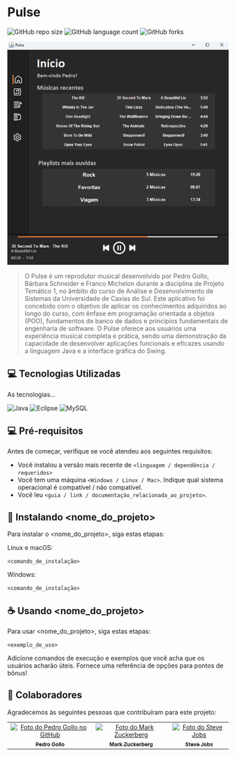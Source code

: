 # Pulse

![GitHub repo size](https://img.shields.io/github/repo-size/pbgollo/Pulse?style=for-the-badge)
![GitHub language count](https://img.shields.io/github/languages/count/pbgollo/Pulse?style=for-the-badge)
![GitHub forks](https://img.shields.io/github/forks/pbgollo/Pulse?style=for-the-badge)

<img src="imagem.png" alt="Exemplo imagem">

> O Pulse é um reprodutor musical desenvolvido por Pedro Gollo, Bárbara Schneider e Franco Michelon durante a disciplina de Projeto Temático 1, no âmbito do curso de Análise e Desenvolvimento de Sistemas da Universidade de Caxias do Sul. Este aplicativo foi concebido com o objetivo de aplicar os conhecimentos adquiridos ao longo do curso, com ênfase em programação orientada a objetos (POO), fundamentos de banco de dados e princípios fundamentais de engenharia de software. O Pulse oferece aos usuários uma experiência musical completa e prática, sendo uma demonstração da capacidade de desenvolver aplicações funcionais e eficazes usando a linguagem Java e a interface gráfica do Swing.

## 💻 Tecnologias Utilizadas

As tecnologias...

![Java](https://img.shields.io/badge/java-%23ED8B00.svg?style=for-the-badge&logo=openjdk&logoColor=white)
![Eclipse](https://img.shields.io/badge/Eclipse-FE7A16.svg?style=for-the-badge&logo=Eclipse&logoColor=white)
![MySQL](https://img.shields.io/badge/mysql-%2300f.svg?style=for-the-badge&logo=mysql&logoColor=white)

## 💻 Pré-requisitos

Antes de começar, verifique se você atendeu aos seguintes requisitos:

- Você instalou a versão mais recente de `<linguagem / dependência / requeridos>`
- Você tem uma máquina `<Windows / Linux / Mac>`. Indique qual sistema operacional é compatível / não compatível.
- Você leu `<guia / link / documentação_relacionada_ao_projeto>`.

## 🚀 Instalando <nome_do_projeto>

Para instalar o <nome_do_projeto>, siga estas etapas:

Linux e macOS:

```
<comando_de_instalação>
```

Windows:

```
<comando_de_instalação>
```

## ☕ Usando <nome_do_projeto>

Para usar <nome_do_projeto>, siga estas etapas:

```
<exemplo_de_uso>
```

Adicione comandos de execução e exemplos que você acha que os usuários acharão úteis. Fornece uma referência de opções para pontos de bônus!

## 🤝 Colaboradores

Agradecemos às seguintes pessoas que contribuíram para este projeto:

<table>
  <tr>
    <td align="center">
      <a href="#" title="defina o titulo do link">
        <img src="https://avatars.githubusercontent.com/u/130512644" width="100px;" alt="Foto do Pedro Gollo no GitHub"/><br>
        <sub>
          <b>Pedro Gollo</b>
        </sub>
      </a>
    </td>
    <td align="center">
      <a href="#" title="defina o titulo do link">
        <img src="https://s2.glbimg.com/FUcw2usZfSTL6yCCGj3L3v3SpJ8=/smart/e.glbimg.com/og/ed/f/original/2019/04/25/zuckerberg_podcast.jpg" width="100px;" alt="Foto do Mark Zuckerberg"/><br>
        <sub>
          <b>Mark Zuckerberg</b>
        </sub>
      </a>
    </td>
    <td align="center">
      <a href="#" title="defina o titulo do link">
        <img src="https://miro.medium.com/max/360/0*1SkS3mSorArvY9kS.jpg" width="100px;" alt="Foto do Steve Jobs"/><br>
        <sub>
          <b>Steve Jobs</b>
        </sub>
      </a>
    </td>
  </tr>
</table>
